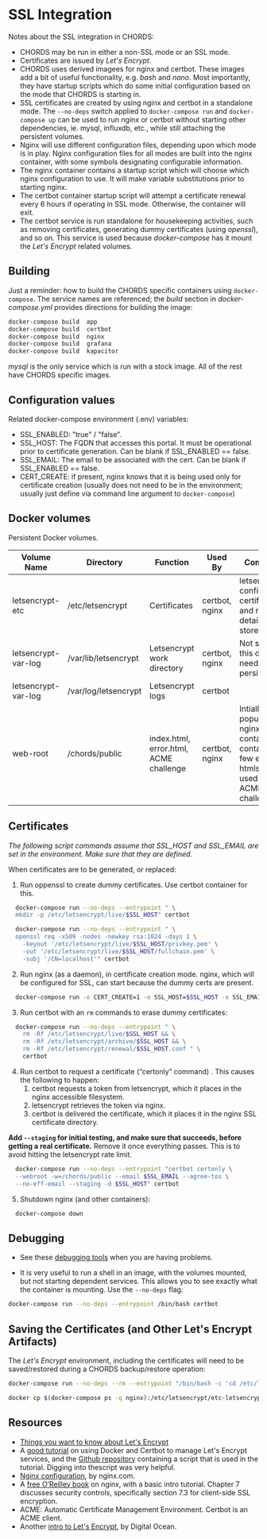 # SSL Integration
Notes about the SSL integration in CHORDS:

* CHORDS may be run in either a non-SSL mode or an SSL mode.
* Certificates are issued by _Let's Encrypt_.
* CHORDS uses derived imagees for nginx and certbot. These images add
  a bit of useful functionality, e.g. _bash_ and _nano_. Most importantly,
  they have startup scripts which do some initial configuration based
  on the mode that CHORDS is starting in.
* SSL certificates are created by using nginx and certbot in a standalone mode.
  The ``--no-deps`` switch applied to ``docker-compose run``
  and ``docker-compose up`` can be used to run nginx or certbot
  without starting other dependencies, ie. mysql, influxdb, etc.,
  while still attaching the persistent volumes.
* Nginx will use different configuration files, depending upon
  which mode is in play. Nginx configuration files for all
  modes are built into the nginx container, with some symbols
  designating configurable information.
* The nginx container contains a startup script which will choose which
  nginx configuration to use. It will make variable substitutions
  prior to starting nginx.
* The certbot container startup script will attempt a certificate
  renewal every 6 hours if operating in SSL mode. Otherwise, the
  container will exit.
* The certbot service is run standalone for housekeeping activities,
  such as removing certificates, generating dummy certificates
  (using _openssl_), and so on. This service is used because _docker-compose_
  has it mount the _Let's Encrypt_ related volumes.

## Building

Just a reminder: how to build the CHORDS specific containers using ``docker-compose``. The service names are referenced; the _build_
section in _docker-compose.yml_ provides directions for building the image:

```sh
docker-compose build  app
docker-compose build  certbot
docker-compose build  nginx
docker-compose build  grafana
docker-compose build  kapacitor
```

_mysql_ is the only service which is run with a stock image. All of the
rest have CHORDS specific images.

## Configuration values

Related docker-compose environment (.env) variables:
  - SSL_ENABLED: "true" / "false".
  - SSL_HOST: The FQDN that accesses this portal. It must be
    operational prior to certificate generation. Can be blank if
    SSL_ENABLED == false.
  - SSL_EMAIL: The email to be associated with the cert. Can be blank
    if SSL_ENABLED == false.
  - CERT_CREATE: if present, nginx knows that it is being used
    only for certificate creation (usually does not need to be in
    the environment; usually just define via command line argument to
    ``docker-compose``)

## Docker volumes

Persistent Docker volumes.

| Volume Name      | Directory            | Function          | Used By                 | Comments |
|-------------------|----------------------|-------------------|-------------------------|----------|
|letsencrypt-etc    | /etc/letsencrypt     | Certificates      |certbot, nginx           | letsencrypt configuration, certificates and renewal details are stored here.|
|letsencrypt-var-log| /var/lib/letsencrypt | Letsencrypt work directory | certbot, nginx | Not sure why this directory needs persistence. |
|letsencrypt-var-log| /var/log/letsencrypt | Letsencrypt logs | certbot |  |
|web-root           | /chords/public       | index.html, error.html, ACME challenge |certbot, nginx| Intially populated by nginx container, it contains a few error htmls, and is used for the ACME challenge.|

## Certificates

_The following script commands assume that SSL_HOST and SSL_EMAIL are set in the environment.
Make sure that they are defined._

When certificates are to be generated, or replaced:

1. Run oppenssl to create dummy certificates. Use certbot container for this.
```sh
  docker-compose run --no-deps --entrypoint " \
  mkdir -p /etc/letsencrypt/live/$SSL_HOST" certbot

  docker-compose run --no-deps --entrypoint " \
  openssl req -x509 -nodes -newkey rsa:1024 -days 1 \
    -keyout '/etc/letsencrypt/live/$SSL_HOST/privkey.pem' \
    -out '/etc/letsencrypt/live/$SSL_HOST/fullchain.pem' \
    -subj '/CN=localhost'" certbot
```
2. Run nginx (as a daemon), in certificate creation mode. 
   nginx, which will be configured for SSL, can start because the 
   dummy certs are present.
```sh
  docker-compose run -e CERT_CREATE=1 -e SSL_HOST=$SSL_HOST -e SSL_EMAIL=$SSL_EMAIL -p 80:80 -p 443:443 --no-deps -d nginx
```
3. Run certbot with an ``rm`` commands to erase dummy certificates:
```sh
  docker-compose run --no-deps --entrypoint " \
    rm -Rf /etc/letsencrypt/live/$SSL_HOST && \
    rm -Rf /etc/letsencrypt/archive/$SSL_HOST && \
    rm -Rf /etc/letsencrypt/renewal/$SSL_HOST.conf " \
    certbot
```
4. Run certbot to request a certificate (“certonly” command) . This causes the following
   to happen:
    1. certbot requests a token from letsencrypt, which it places in the nginx accessible filesystem.
    1. letsencrypt retrieves the token via nginx.
    1. certbot is delivered the certificate, which it places it in the nginx SSL certificate directory.

**Add ``--staging`` for initial testing, and make sure that succeeds, before getting a real certificate.** Remove it once everything passes. This is to avoid hitting the letsencrypt
rate limit.

```sh
  docker-compose run --no-deps --entrypoint "certbot certonly \
  --webroot -w=/chords/public --email $SSL_EMAIL --agree-tos \
  --no-eff-email --staging -d $SSL_HOST" certbot
```
5. Shutdown nginx (and other containers):

```sh
  docker-compose down
```
## Debugging
- See these [debugging tools](https://certbot.eff.org/faq#what-tools-can-i-use-for-debugging-my-site-s-https-configuration) when you are having problems.

- It is very useful to run a shell in an image, with the volumes mounted,
  but not starting dependent services. This allows you to see exactly what
  the container is mounting. Use the ``--no-deps`` flag:

```sh
docker-compose run --no-deps --entrypoint /bin/bash certbot
```

## Saving the Certificates (and Other Let's Encrypt Artifacts)

The _Let's Encrypt_ environment, including the certificates will need to be saved/restored during
a CHORDS backup/restore operation:
```sh
docker-compose run --no-deps --rm --entrypoint "/bin/bash -c 'cd /etc/letsencrypt; tar --exclude etc-letsencrypt.tar -cvf etc-letsencrypt.tar .'" nginx

docker cp $(docker-compose ps -q nginx):/etc/letsencrypt/etc-letsencrypt.tar .
```

## Resources
* [Things you want to know about Let's Encrypt](https://simonecarletti.com/blog/2016/02/things-about-letsencrypt/#staging)
* A [good tutorial](https://medium.com/@pentacent/nginx-and-lets-encrypt-with-docker-in-less-than-5-minutes-b4b8a60d3a71)
  on using Docker and Certbot to manage Let's Encrypt services,
  and the [Github repository](https://github.com/wmnnd/nginx-certbot) containing a
  script that is used in the tutorial. Digging into thescript was very helpful.
* [Nginx configuration](https://docs.nginx.com/nginx/admin-guide/basic-functionality/managing-configuration-files), by nginx.com.
* A [free O’Reilley book](https://www.nginx.com/resources/library/complete-nginx-cookbook)
  on nginx, with a basic intro tutorial. Chapter 7 discusses security controls, specifically
  section 7.3 for client-side SSL encryption.
* ACME: Automatic Certificate Management Environment. Certbot is an ACME client.
* Another [intro to Let's Encrypt](https://www.digitalocean.com/community/tutorials/an-introduction-to-let-s-encrypt),
  by Digital Ocean.
